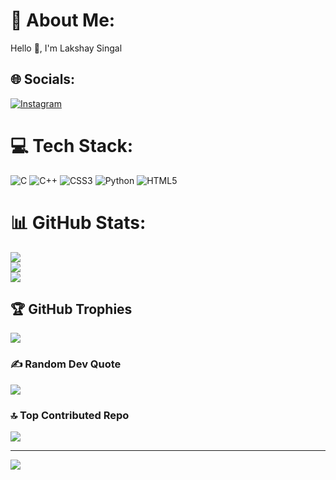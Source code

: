# 💫 About Me:
Hello 👋, I'm Lakshay Singal <br>


## 🌐 Socials:
[![Instagram](https://img.shields.io/badge/Instagram-%23E4405F.svg?logo=Instagram&logoColor=white)](https://instagram.com/lakshay__singal) 

# 💻 Tech Stack:
![C](https://img.shields.io/badge/c-%2300599C.svg?style=for-the-badge&logo=c&logoColor=white) ![C++](https://img.shields.io/badge/c++-%2300599C.svg?style=for-the-badge&logo=c%2B%2B&logoColor=white) ![CSS3](https://img.shields.io/badge/css3-%231572B6.svg?style=for-the-badge&logo=css3&logoColor=white) ![Python](https://img.shields.io/badge/python-3670A0?style=for-the-badge&logo=python&logoColor=ffdd54) ![HTML5](https://img.shields.io/badge/html5-%23E34F26.svg?style=for-the-badge&logo=html5&logoColor=white)
# 📊 GitHub Stats:
![](https://github-readme-stats.vercel.app/api?username=Lakshaysingal&theme=dark&hide_border=false&include_all_commits=true&count_private=true)<br/>
![](https://github-readme-streak-stats.herokuapp.com/?user=Lakshaysingal&theme=dark&hide_border=false)<br/>
![](https://github-readme-stats.vercel.app/api/top-langs/?username=Lakshaysingal&theme=dark&hide_border=false&include_all_commits=true&count_private=true&layout=compact)

## 🏆 GitHub Trophies
![](https://github-profile-trophy.vercel.app/?username=Lakshaysingal&theme=radical&no-frame=false&no-bg=false&margin-w=4)

### ✍️ Random Dev Quote
![](https://quotes-github-readme.vercel.app/api?type=horizontal&theme=radical)

### 🔝 Top Contributed Repo
![](https://github-contributor-stats.vercel.app/api?username=Lakshaysingal&limit=5&theme=dark&combine_all_yearly_contributions=true)



---
[![](https://visitcount.itsvg.in/api?id=Lakshaysingal&icon=0&color=0)](https://visitcount.itsvg.in)

<!-- Proudly created with GPRM ( https://gprm.itsvg.in ) -->
